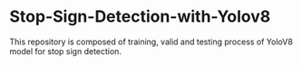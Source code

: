 # Stop-Sign-Detection-with-Yolov8
This repository is composed of training, valid and testing process of YoloV8 model for stop sign detection.
